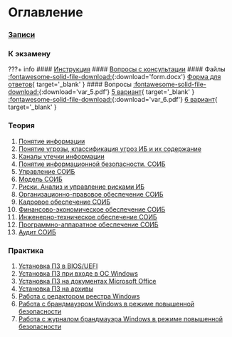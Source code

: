 # Оглавление

### [Записи](watch/)

### К экзамену

???+ info
    #### [Инструкция](instructions/)
    #### [Вопросы с консультации](consultation/)
    #### Файлы
    [:fontawesome-solid-file-download:](files/form.docx){:download='form.docx'} [Форма для ответов](files/form.docx){ target='_blank' }
    #### Вопросы
    [:fontawesome-solid-file-download:](files/var_5.pdf){:download='var_5.pdf'} [5 вариант](files/var_5.pdf){ target='_blank' }  
    [:fontawesome-solid-file-download:](files/var_6.pdf){:download='var_6.pdf'} [6 вариант](files/var_6.pdf){ target='_blank' }

### Теория

1. [Понятие информации](theory/1/)
2. [Понятие угрозы, классификация угроз ИБ и их содержание](theory/2/)
3. [Каналы утечки информации](theory/3/)
4. [Понятие информационной безопасности. СОИБ](theory/4/)
5. [Управление СОИБ](theory/5/)
6. [Модель СОИБ](theory/6/)
7. [Риски. Анализ и управление рисками ИБ](theory/7/)
8. [Организационно-правовое обеспечение СОИБ](theory/8/)
9. [Кадровое обеспечение СОИБ](theory/9/)
1. [Финансово-экономическое обеспечение СОИБ](theory/10/)
1. [Инженерно-техническое обеспечение СОИБ](theory/11/)
1. [Программно-аппаратное обеспечение СОИБ](theory/12/)
1. [Аудит СОИБ](theory/13/)

### Практика

1. [Установка ПЗ в BIOS/UEFI](practice/1/)
2. [Установка ПЗ при входе в ОС Windows](practice/2/)
3. [Установка ПЗ на документах Microsoft Office](practice/3/)
4. [Установка ПЗ на архивы](practice/4/)
5. [Работа с редактором реестра Windows](practice/5/)
6. [Работа с брандмауэром Windows в режиме повышенной безопасности](practice/6/)
7. [Работа с журналом брандмауэра Windows в режиме повышенной безопасности](practice/7/)
